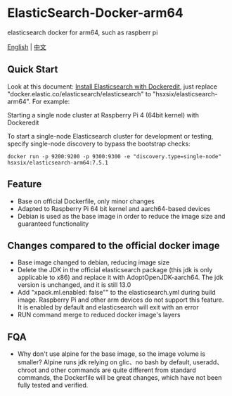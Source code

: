 # ElasticSearch-Docker-arm64

elasticsearch docker for arm64, such as raspberr pi

[English](https://github.com/hsxsix/elasticsearch-docker-rpi/blob/master/README.md) | [中文](https://github.com/hsxsix/elasticsearch-docker-rpi/blob/master/README_CN.md)

## Quick Start

Look at this document: [Install Elasticsearch with Dockeredit](https://www.elastic.co/guide/en/elasticsearch/reference/current/docker.html),
just replace "docker.elastic.co/elasticsearch/elasticsearch" to "hsxsix/elasticsearch-arm64".
For example:

Starting a single node cluster at Raspberry Pi 4 (64bit kernel) with Dockeredit

To start a single-node Elasticsearch cluster for development or testing, specify single-node discovery to bypass the bootstrap checks:

```shell
docker run -p 9200:9200 -p 9300:9300 -e "discovery.type=single-node" hsxsix/elasticsearch-arm64:7.5.1
```

## Feature

* Base on official Dockerfile, only minor changes
* Adapted to Raspberry Pi 64 bit kernel and aarch64-based devices
* Debian is used as the base image in order to reduce the image size and guaranteed functionality

## Changes compared to the official docker image

* Base image changed to debian, reducing image size 
* Delete the JDK in the official elasticsearch package (this jdk is only applicable to x86) and replace it with AdoptOpenJDK-aarch64. The jdk version is unchanged, and it is still 13.0
* Add "xpack.ml.enabled: false"" to the elasticsearch.yml during build image. Raspberry Pi and other arm devices do not support this feature. It is enabled by default and elasticsearch will exit with an error
* RUN command merge to reduced docker image's layers

## FQA

* Why don't use alpine for the base image, so the image volume is smaller?
Alpine runs jdk relying on glic、no bash by default, useradd、chroot and other commands are quite different from standard commands, the Dockerfile will be great changes, which have not been fully tested and verified.

